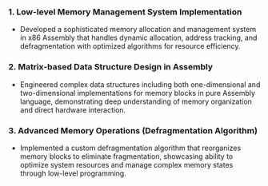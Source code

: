 ### 1. Low-level Memory Management System Implementation
- Developed a sophisticated memory allocation and management system in x86 Assembly that handles dynamic allocation, address tracking, and defragmentation with optimized algorithms for resource efficiency.

### 2. Matrix-based Data Structure Design in Assembly
- Engineered complex data structures including both one-dimensional and two-dimensional implementations for memory blocks in pure Assembly language, demonstrating deep understanding of memory organization and direct hardware interaction.

### 3. Advanced Memory Operations (Defragmentation Algorithm)
- Implemented a custom defragmentation algorithm that reorganizes memory blocks to eliminate fragmentation, showcasing ability to optimize system resources and manage complex memory states through low-level programming.
